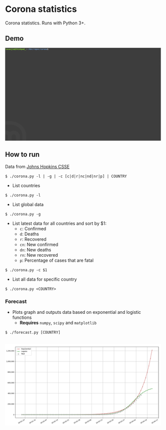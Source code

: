 # Corona statistics
Corona statistics. Runs with Python 3+.


## Demo
<img src="demo.gif" width="800">


## How to run
Data from [Johns Hopkins CSSE](https://github.com/CSSEGISandData/COVID-19)

```
$ ./corona.py -l | -g | -c [c|d|r|nc|nd|nr|p] | COUNTRY
```

 - List countries
```
$ ./corona.py -l
```

 - List global data
```
$ ./corona.py -g
```

 - List latest data for all countries and sort by $1:
   - `c`: Confirmed
   - `d`: Deaths
   - `r`: Recovered
   - `cn`: New confirmed
   - `dn`: New deaths
   - `rn`: New recovered
   - `p`: Percentage of cases that are fatal
```
$ ./corona.py -c $1
```

 - List all data for specific country
```
$ ./corona.py <COUNTRY>
```


### Forecast 
 - Plots graph and outputs data based on exponential and logistic functions
   - **Requires** `numpy`, `scipy` and `matplotlib`
```
$ ./forecast.py [COUNTRY]
```

</br>

<img src="figure.png" width="800">
